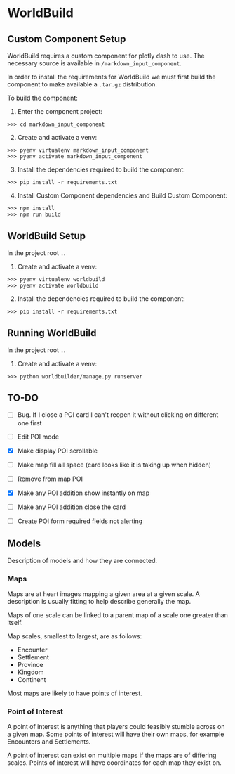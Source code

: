 # WorldBuild

## Custom Component Setup
WorldBuild requires a custom component for plotly dash to use. The necessary source is available in `/markdown_input_component`.

In order to install the requirements for WorldBuild we must first build the component to make available a `.tar.gz` distribution.

To build the component:
1. Enter the component project:
```
>>> cd markdown_input_component
```
2. Create and activate a venv:
```
>>> pyenv virtualenv markdown_input_component
>>> pyenv activate markdown_input_component
```
3. Install the dependencies required to build the component:
```
>>> pip install -r requirements.txt
```
4. Install Custom Component dependencies and Build Custom Component:
```
>>> npm install
>>> npm run build
```

## WorldBuild Setup
In the project root `.`.
1. Create and activate a venv:
```
>>> pyenv virtualenv worldbuild
>>> pyenv activate worldbuild
```
2. Install the dependencies required to build the component:
```
>>> pip install -r requirements.txt
```

## Running WorldBuild
In the project root `.`.
1. Create and activate a venv:
```
>>> python worldbuilder/manage.py runserver
```

## TO-DO

- [ ] Bug. If I close a POI card I can't reopen it without clicking on different one first
- [ ] Edit POI mode
- [x] Make display POI scrollable
- [ ] Make map fill all space (card looks like it is taking up when hidden)
- [ ] Remove from map POI
- [x] Make any POI addition show instantly on map
- [ ] Make any POI addition close the card
- [ ] Create POI form required fields not alerting


## Models
Description of models and how they are connected.

### Maps
Maps are at heart images mapping a given area at a given scale.
A description is usually fitting to help describe generally the map.

Maps of one scale can be linked to a parent map of a scale one greater than itself.

Map scales, smallest to largest, are as follows:
- Encounter
- Settlement
- Province
- Kingdom
- Continent

Most maps are likely to have points of interest.

### Point of Interest
A point of interest is anything that players could feasibly stumble across on a given map.
Some points of interest will have their own maps, for example Encounters and Settlements.

A point of interest can exist on multiple maps if the maps are of differing scales.
Points of interest will have coordinates for each map they exist on.

### 
